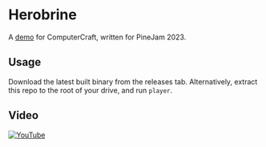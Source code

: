 # Herobrine
A [demo](https://en.wikipedia.org/wiki/Demoscene) for ComputerCraft, written for PineJam 2023.

## Usage
Download the latest built binary from the releases tab. Alternatively, extract this repo to the root of your drive, and run `player`.

## Video
[![YouTube](https://i3.ytimg.com/vi/kxfiFJnY4kY/maxresdefault.jpg)](https://youtu.be/kxfiFJnY4kY)